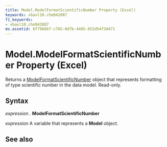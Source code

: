```yaml
---
title: Model.ModelFormatScientificNumber Property (Excel)
keywords: vbaxl10.chm942087
f1_keywords:
- vbaxl10.chm942087
ms.assetid: 6f7968b7-c765-0d7b-4485-852d54f3d471
---
```



# Model.ModelFormatScientificNumber Property (Excel)

Returns a [ModelFormatScientificNumber](modelformatscientificnumber-object-excel.md) object that represents formatting of type scientific number in the data model. Read-only.


## Syntax

 _expression_ . **ModelFormatScientificNumber**

 _expression_ A variable that represents a **Model** object.


## See also



